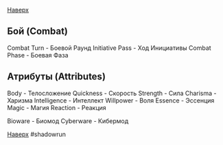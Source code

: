 [Наверх](Shadowrun%203rd%20Ed..md)

## Бой (Combat)
Combat Turn - Боевой Раунд
Initiative Pass - Ход Инициативы
Combat Phase - Боевая Фаза

## Атрибуты (Attributes)
Body - Телосложение
Quickness - Скорость
Strength - Сила
Charisma - Харизма
Intelligence - Интеллект
Willpower - Воля
Essence - Эссенция
Magic - Магия
Reaction - Реакция

Bioware - Биомод
Cyberware - Кибермод

[Наверх](Shadowrun%203rd%20Ed..md)
#shadowrun